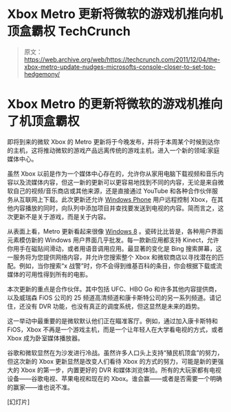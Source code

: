 # Xbox Metro 更新将微软的游戏机推向机顶盒霸权 TechCrunch

> 原文：<https://web.archive.org/web/https://techcrunch.com/2011/12/04/the-xbox-metro-update-nudges-microsofts-console-closer-to-set-top-hedgemony/>

# Xbox Metro 的更新将微软的游戏机推向了机顶盒霸权

即将到来的微软 Xbox 的 Metro 更新将于今晚发布，并将于本周某个时候到达你的主机，这将推动微软的游戏产品远离传统的游戏主机，进入一个新的领域:家庭媒体中心。

虽然 Xbox 以前是作为一个媒体中心存在的，允许你从家用电脑下载视频和音乐内容以及流媒体内容，但这一新的更新可以更容易地找到不同的内容，无论是来自微软自己的视频/音乐商店或其他来源，还是直接通过 YouTube 和各种合作伙伴服务从互联网上下载。此次更新还允许 [Windows Phone](https://web.archive.org/web/20221208053713/https://beta.techcrunch.com/search/windows%20phone) 用户远程控制 Xbox，在其他内容播放的同时，向队列中添加项目并查找要发送到电视的内容。简而言之，这次更新不是关于游戏，而是关于内容。

从表面上看，Metro 更新看起来很像 [Windows 8](https://web.archive.org/web/20221208053713/https://beta.techcrunch.com/search/Windows%208) 。瓷砖比比皆是，各种用户界面元素模仿新的 Windows 用户界面几乎批发。每一款新应用都支持 Kinect，允许你用手在磁贴间滑动，或者用语音调用应用。最显著的变化是 Bing 搜索屏幕，这一服务将为您提供网络内容，并允许您搜索整个 Xbox 和微软商店以寻找潜在的匹配。例如，当你搜索“x 战警”时，你不会得到维基百科的条目，你会根据下载或流媒体的可用性得到所有的电影。

本次更新的重点是合作伙伴。其中包括 UFC、HBO Go 和许多其他内容提供商，以及威瑞森 FiOS 公司的 25 频道高清频道和康卡斯特公司的另一系列频道。请记住，还没有 DVR 功能，也没有真正的调度系统，但这显然是未来的趋势。

这一举动中最重要的是微软默认他们正在瞄准客厅。例如，通过加入康卡斯特和 FiOS，Xbox 不再是一个游戏主机，而是一个让年轻人在大学看电视的方式，或者 Xbox 成为卧室媒体播放器。

谷歌和微软显然在为沙发进行冷战。虽然许多人口头上支持“殖民机顶盒”的努力，但这次新的 Xbox 更新显然是改变人们看待 Xbox 的方式的努力，可能是新的更强大的 Xbox 的第一步，内置更好的 DVR 和媒体浏览体验。所有的大玩家都有电视设备——谷歌电视、苹果电视和现在的 Xbox。谁会赢——或者是否需要一个明确的赢家——谁也说不准。

[幻灯片]